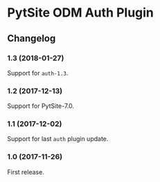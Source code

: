 # PytSite ODM Auth Plugin


## Changelog


### 1.3 (2018-01-27)

Support for `auth-1.3`.


### 1.2 (2017-12-13)

Support for PytSite-7.0.


### 1.1 (2017-12-02)

Support for last `auth` plugin update.


### 1.0 (2017-11-26)

First release.

